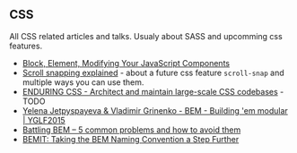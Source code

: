 ## CSS
All CSS related articles and talks. Usualy about SASS and upcomming css features.

- [Block, Element, Modifying Your JavaScript Components](https://medium.com/seek-ui-engineering/block-element-modifying-your-javascript-components-d7f99fcab52b)
- [Scroll snapping explained](https://hacks.mozilla.org/2015/09/scroll-snapping-explained/?utm_source=html5weekly&utm_medium=email) - about a future css feature `scroll-snap` and multiple ways you can use them.
- [ENDURING CSS - Architect and maintain large-scale CSS codebases](http://ecss.io/slides1/) - TODO
- [Yelena Jetpyspayeva & Vladimir Grinenko - BEM - Building 'em modular | YGLF2015](https://youtu.be/huQp7gr3WPE)
- [Battling BEM – 5 common problems and how to avoid them](https://medium.com/fed-or-dead/battling-bem-5-common-problems-and-how-to-avoid-them-5bbd23dee319#.4mvhro8sk)
- [BEMIT: Taking the BEM Naming Convention a Step Further](http://csswizardry.com/2015/08/bemit-taking-the-bem-naming-convention-a-step-further/)
